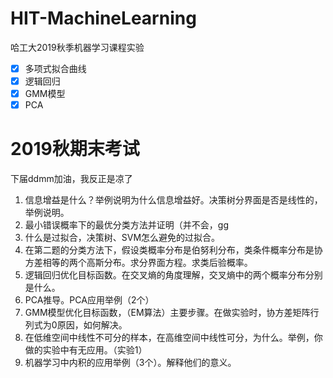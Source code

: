 # HIT-MachineLearning

哈工大2019秋季机器学习课程实验

- [x] 多项式拟合曲线
- [x] 逻辑回归
- [x] GMM模型
- [x] PCA

# 2019秋期末考试

下届ddmm加油，我反正是凉了

1. 信息增益是什么？举例说明为什么信息增益好。决策树分界面是否是线性的，举例说明。
2. 最小错误概率下的最优分类方法并证明（并不会，gg
3. 什么是过拟合，决策树、SVM怎么避免的过拟合。
4. 在第二题的分类方法下，假设类概率分布是伯努利分布，类条件概率分布是协方差相等的两个高斯分布。求分界面方程。求类后验概率。
5. 逻辑回归优化目标函数。在交叉熵的角度理解，交叉熵中的两个概率分布分别是什么。
6. PCA推导。PCA应用举例（2个）
7. GMM模型优化目标函数，（EM算法）主要步骤。在做实验时，协方差矩阵行列式为0原因，如何解决。
8. 在低维空间中线性不可分的样本，在高维空间中线性可分，为什么。举例，你做的实验中有无应用。（实验1）
9. 机器学习中内积的应用举例（3个）。解释他们的意义。

